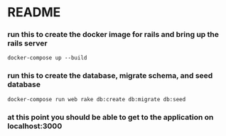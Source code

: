 # README

### run this to create the docker image for rails and bring up the rails server
`docker-compose up --build`

### run this to create the database, migrate schema, and seed database
`docker-compose run web rake db:create db:migrate db:seed`

### at this point you should be able to get to the application on localhost:3000
